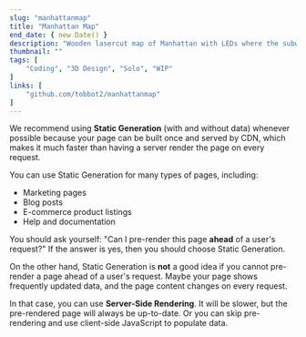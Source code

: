 ```yaml
---
slug: "manhattanmap"
title: "Manhattan Map"
end_date: { new Date() }
description: "Wooden lasercut map of Manhattan with LEDs where the subway lines are."
thumbnail: ""
tags: [
    "Coding", "3D Design", "Solo", "WIP"
]
links: [
    "github.com/tobbot2/manhattanmap"
]
---
```


We recommend using **Static Generation** (with and without data) whenever possible because your page can be built once and served by CDN, which makes it much faster than having a server render the page on every request.

You can use Static Generation for many types of pages, including:

- Marketing pages
- Blog posts
- E-commerce product listings
- Help and documentation

You should ask yourself: "Can I pre-render this page **ahead** of a user's request?" If the answer is yes, then you should choose Static Generation.

On the other hand, Static Generation is **not** a good idea if you cannot pre-render a page ahead of a user's request. Maybe your page shows frequently updated data, and the page content changes on every request.

In that case, you can use **Server-Side Rendering**. It will be slower, but the pre-rendered page will always be up-to-date. Or you can skip pre-rendering and use client-side JavaScript to populate data.